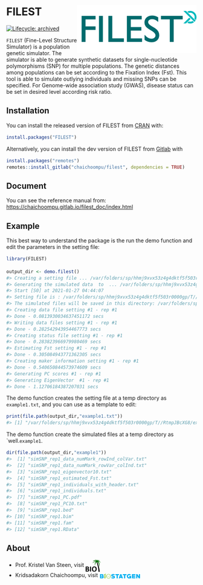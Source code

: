 
<!-- README.md is generated from README.Rmd. Please edit that file -->

# FILEST <img src="man/figures/filest_logo.png" align="right" />

<!-- badges: start -->

[![Lifecycle:
archived](https://img.shields.io/badge/lifecycle-archived-red.svg)](https://www.tidyverse.org/lifecycle/#archived)
<!-- badges: end -->

`FILEST` (Fine-Level Structure Simulator) is a population genetic
simulator. The simulator is able to generate synthetic datasets for
single-nucleotide polymorphisms (SNP) for multiple populations. The
genetic distances among populations can be set according to the Fixation
Index (Fst). This tool is able to simulate outlying individuals and
missing SNPs can be specified. For Genome-wide association study (GWAS),
disease status can be set in desired level according risk ratio.

## Installation

You can install the released version of FILEST from
[CRAN](https://CRAN.R-project.org) with:

``` r
install.packages("FILEST")
```

Alternatively, you can install the dev version of FILEST from
[Gitlab](https://gitlab.com/chaichoompu/filest) with

``` r
install.packages("remotes")
remotes::install_gitlab("chaichoompu/filest", dependencies = TRUE)
```

## Document

You can see the reference manual from:
<https://chaichoompu.gitlab.io/filest_doc/index.html>

## Example

This best way to understand the package is the run the demo function and
edit the parameters in the setting file:

``` r
library(FILEST)

output_dir <- demo.filest()
#> Creating a setting file ... /var/folders/sp/hhmj9xvx53z4g4dktf5f503r0000gp/T//RtmpJBcXG8/example1.txt
#> Generating the simulated data  to  ... /var/folders/sp/hhmj9xvx53z4g4dktf5f503r0000gp/T//RtmpJBcXG8
#> Start [S0] at 2021-01-27 04:44:07
#> Setting file is : /var/folders/sp/hhmj9xvx53z4g4dktf5f503r0000gp/T//RtmpJBcXG8/example1.txt
#> The simulated files will be saved in this directory: /var/folders/sp/hhmj9xvx53z4g4dktf5f503r0000gp/T//RtmpJBcXG8/example1
#> Creating data file setting #1 - rep #1
#> Done - 0.0813930034637451172 secs
#> Writing data files setting #1 - rep #1
#> Done - 0.282542943954467773 secs
#> Creating status file setting #1 - rep #1
#> Done - 0.283823966979980469 secs
#> Estimating Fst setting #1 - rep #1
#> Done - 0.305084943771362305 secs
#> Creating maker information setting #1 - rep #1
#> Done - 0.540650844573974609 secs
#> Generating PC scores #1 - rep #1
#> Generating EigenVector  #1 - rep #1
#> Done - 1.12706184387207031 secs
```

The demo function creates the setting file at a temp directory as
`example1.txt`, and you can use as a template to edit:

``` r
print(file.path(output_dir,"example1.txt"))
#> [1] "/var/folders/sp/hhmj9xvx53z4g4dktf5f503r0000gp/T//RtmpJBcXG8/example1.txt"
```

The demo function create the simulated files at a temp directory as
\`well.`example1`.

``` r
dir(file.path(output_dir,"example1"))
#>  [1] "simSNP_rep1_data_numMark_rowInd_colVar.txt"
#>  [2] "simSNP_rep1_data_numMark_rowVar_colInd.txt"
#>  [3] "simSNP_rep1_eigenvector10.txt"             
#>  [4] "simSNP_rep1_estimated_Fst.txt"             
#>  [5] "simSNP_rep1_individuals_with_header.txt"   
#>  [6] "simSNP_rep1_individuals.txt"               
#>  [7] "simSNP_rep1_PC.pdf"                        
#>  [8] "simSNP_rep1_PC10.txt"                      
#>  [9] "simSNP_rep1.bed"                           
#> [10] "simSNP_rep1.bim"                           
#> [11] "simSNP_rep1.fam"                           
#> [12] "simSNP_rep1.RData"
```

## About

  - Prof. Kristel Van Steen, visit
    <a href="http://bio3.giga.ulg.ac.be/" border=0 style="border:0; text-decoration:none; outline:none"><img width="40px" src="man/figures/bio3_logo.png" align="center" /></a><br />
  - Kridsadakorn Chaichoompu, visit
    <a href="http://www.biostatgen.org/" border=0 style="border:0; text-decoration:none; outline:none"><img width="110px" src="man/figures/biostatgen_logo.png" align="center" /></a><br />
